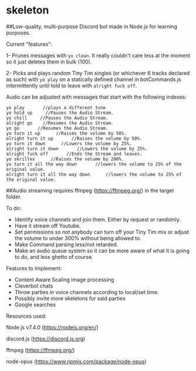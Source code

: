 # skeleton
##Low-quality, multi-purpose Discord bot made in Node.js for learning purposes.

Current "features":

1- Prunes messages with `yo clean`. It really couldn't care less at the moment so it just deletes them in bulk (100). 

2- Picks and plays random Tiny Tim singles (or whichever 6 tracks declared as such) with
`yo play` on a statically defined channel in botCommands.js 
intermittently until told to leave with `alright fuck off`.


Audio can be adjusted with messages that start with the following indexes:

```
yo play       //plays a different tune
yo hold up     //Pauses the Audio Stream.
yo chill     //Pauses the Audio Stream.
alright go    //Resumes the Audio Stream.
yo go       //Resumes the Audio Stream.
yo turn it up      //Raises the volume by 50%.
alright turn it up       //Raises the volume by 50%.
yo turn it down      //Lowers the volume by 25%.
alright turn it down       //Lowers the volume by 25%.
alright fuck off       //Ends the Stream and leaves.
yo skrillex      //Raises the volume by 200%.
yo turn it all the way down       //lowers the volume to 25% of the original value.
alright turn it all the way down      //lowers the volume to 25% of the original value.
```

##Audio streaming requires ffmpeg (https://ffmpeg.org/) in the target folder.

To do: 

* Identify voice channels and join them. Either by request or randomly.
* Have it stream off Youtube.
* Set permissions so not anybody can turn off your Tiny Tim mix or adjust the volume to under 300% without being allowed to.
* Make Command parsing less/not retarded.
* Make an audio queue system so it can be more aware of what it is going to do, and less ghetto of course.


Features to Implement:
* Content Aware Scaling image processing
* Cleverbot chats
* Throw parties in voice channels according to local/set time.
* Possibly invite more skeletons for said parties
* Google searches




Resources used:

Node.js v7.4.0 (https://nodejs.org/en/)

discord.js (https://discord.js.org)

ffmpeg (https://ffmpeg.org/)

node-opus (https://www.npmjs.com/package/node-opus)
